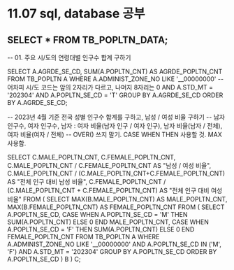# 11.07 sql, database 공부

## SELECT * FROM TB_POPLTN_DATA;

-- 01. 주요 시/도의 연령대별 인구수 합계 구하기

SELECT
	A.AGRDE_SE_CD,
    SUM(A.POPLTN_CNT) AS AGRDE_POPLTN_CNT
FROM TB_POPLTN A
WHERE A.ADMINIST_ZONE_NO LIKE '__00000000' -- 어차피 시/도 코드는 앞의 2자리가 다르고, 나머지 8자리는 0
 AND A.STD_MT = '202304'
 AND A.POPLTN_SE_CD = 'T'
GROUP BY A.AGRDE_SE_CD
ORDER BY A.AGRDE_SE_CD;

-- 2023년 4월 기준 전국 성별 인구수 합계를 구하고, 남성 / 여성 비율 구하기
-- 남자 인구수, 여자 인구수, 남자 : 여자 비율(남자 인구 / 여자 인구), 남자 비율(남자 / 전체), 여자 비율(여자 / 전체)
-- OVER() 쓰지 말기. CASE WHEN THEN 사용할 것. MAX 사용함.

SELECT
    C.MALE_POPLTN_CNT,
    C.FEMALE_POPLTN_CNT,
    C.MALE_POPLTN_CNT / C.FEMALE_POPLTN_CNT AS "남성 / 여성 비율",
    C.MALE_POPLTN_CNT / (C.MALE_POPLTN_CNT+C.FEMALE_POPLTN_CNT) AS "전체 인구 대비 남성 비율",
    C.FEMALE_POPLTN_CNT / (C.MALE_POPLTN_CNT + C.FEMALE_POPLTN_CNT) AS "전체 인구 대비 여성 비율"
FROM (
        SELECT
            MAX(B.MALE_POPLTN_CNT) AS MALE_POPLTN_CNT,
            MAX(B.FEMALE_POPLTN_CNT) AS FEMALE_POPLTN_CNT
        FROM (
                SELECT
                    A.POPLTN_SE_CD,
                    CASE WHEN A.POPLTN_SE_CD = 'M' THEN SUM(A.POPLTN_CNT) ELSE 0 END MALE_POPLTN_CNT,
                    CASE WHEN A.POPLTN_SE_CD = 'F' THEN SUM(A.POPLTN_CNT) ELSE 0 END FEMALE_POPLTN_CNT
                FROM TB_POPLTN A
                WHERE A.ADMINIST_ZONE_NO LIKE '__00000000'
                  AND A.POPLTN_SE_CD IN ('M', 'F')
                  AND A.STD_MT = '202304'
                GROUP BY A.POPLTN_SE_CD
                ORDER BY A.POPLTN_SE_CD
             ) B
    ) C;